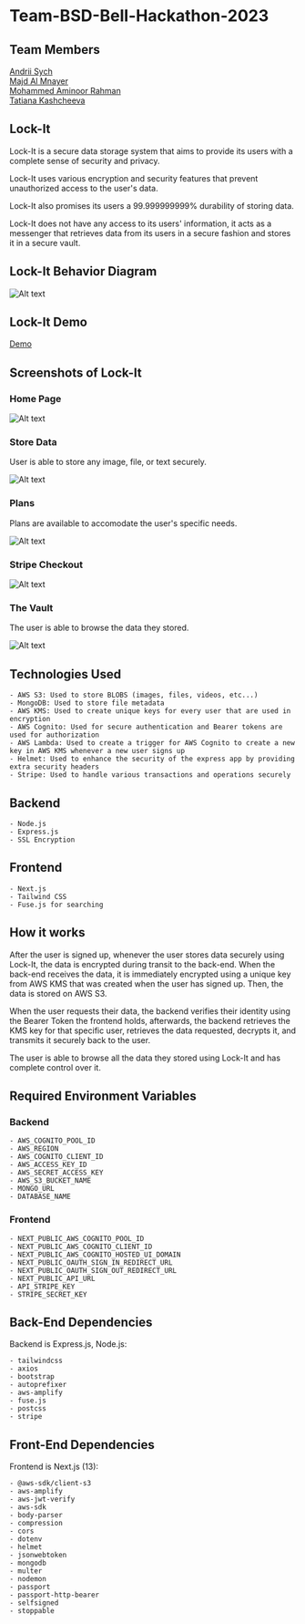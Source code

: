 # Team-BSD-Bell-Hackathon-2023

## Team Members

[Andrii Sych](https://github.com/SychAndrii)  
[Majd Al Mnayer](https://github.com/Mounayer)  
[Mohammed Aminoor Rahman](https://github.com/Mrahman141)  
[Tatiana Kashcheeva](https://github.com/Amoraa)

## Lock-It

Lock-It is a secure data storage system that aims to provide its users with a complete sense of security and privacy.

Lock-It uses various encryption and security features that prevent unauthorized access to the user's data.

Lock-It also promises its users a 99.999999999% durability of storing data.

Lock-It does not have any access to its users' information, it acts as a messenger that retrieves data from its users in a secure fashion and stores it in a secure vault.

## Lock-It Behavior Diagram

![Alt text](behavior.png)

## Lock-It Demo

[Demo](https://www.youtube.com/watch?v=UElJ5i5aAXA)

## Screenshots of Lock-It

### Home Page

![Alt text](home.png)

### Store Data

User is able to store any image, file, or text securely.

![Alt text](form.png)

### Plans

Plans are available to accomodate the user's specific needs.

![Alt text](plans.png)

### Stripe Checkout

![Alt text](image-3.png)

### The Vault

The user is able to browse the data they stored.

![Alt text](vault2.png)

## Technologies Used

    - AWS S3: Used to store BLOBS (images, files, videos, etc...)
    - MongoDB: Used to store file metadata
    - AWS KMS: Used to create unique keys for every user that are used in encryption
    - AWS Cognito: Used for secure authentication and Bearer tokens are used for authorization
    - AWS Lambda: Used to create a trigger for AWS Cognito to create a new key in AWS KMS whenever a new user signs up
    - Helmet: Used to enhance the security of the express app by providing extra security headers
    - Stripe: Used to handle various transactions and operations securely

## Backend

    - Node.js
    - Express.js
    - SSL Encryption

## Frontend

    - Next.js
    - Tailwind CSS
    - Fuse.js for searching

## How it works

After the user is signed up, whenever the user stores data securely using Lock-It, the data is encrypted during transit to the back-end. When the back-end receives the data, it is immediately encrypted using a unique key from AWS KMS that was created when the user has signed up. Then, the data is stored on AWS S3.

When the user requests their data, the backend verifies their identity using the Bearer Token the frontend holds, afterwards, the backend retrieves the KMS key for that specific user, retrieves the data requested, decrypts it, and transmits it securely back to the user.

The user is able to browse all the data they stored using Lock-It and has complete control over it.

## Required Environment Variables

### Backend

    - AWS_COGNITO_POOL_ID
    - AWS_REGION
    - AWS_COGNITO_CLIENT_ID
    - AWS_ACCESS_KEY_ID
    - AWS_SECRET_ACCESS_KEY
    - AWS_S3_BUCKET_NAME
    - MONGO_URL
    - DATABASE_NAME

### Frontend

    - NEXT_PUBLIC_AWS_COGNITO_POOL_ID
    - NEXT_PUBLIC_AWS_COGNITO_CLIENT_ID
    - NEXT_PUBLIC_AWS_COGNITO_HOSTED_UI_DOMAIN
    - NEXT_PUBLIC_OAUTH_SIGN_IN_REDIRECT_URL
    - NEXT_PUBLIC_OAUTH_SIGN_OUT_REDIRECT_URL
    - NEXT_PUBLIC_API_URL
    - API_STRIPE_KEY
    - STRIPE_SECRET_KEY

## Back-End Dependencies

Backend is Express.js, Node.js:

    - tailwindcss
    - axios
    - bootstrap
    - autoprefixer
    - aws-amplify
    - fuse.js
    - postcss
    - stripe

## Front-End Dependencies

Frontend is Next.js (13):

    - @aws-sdk/client-s3
    - aws-amplify
    - aws-jwt-verify
    - aws-sdk
    - body-parser
    - compression
    - cors
    - dotenv
    - helmet
    - jsonwebtoken
    - mongodb
    - multer
    - nodemon
    - passport
    - passport-http-bearer
    - selfsigned
    - stoppable
